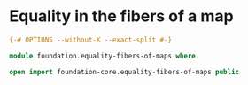 # Equality in the fibers of a map

```agda
{-# OPTIONS --without-K --exact-split #-}

module foundation.equality-fibers-of-maps where

open import foundation-core.equality-fibers-of-maps public
```
